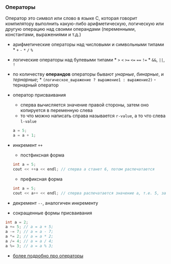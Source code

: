 ### Операторы

Оператор это символ или слово в языке С, которая говорит компилятору выполнить какую-либо арифметическую, логическую или другую операцию над своими операндами (переменными, константами, выражениями и т.д.)

* арифметические операторы над числовыми и символьными типами
      * `+` `-`  `*` `/` `%`
* логические операторы над булевыми типами
      * `>` `<` `>=` `<=` `==` `!=`
      * `&&`, `||`, `!`

* по количеству **операндов** операторы бывают *унарные*, *бинарные*, и *тернарные*;
      * `(логическое_выражение ? выражение1 : выражение2)` - тернарный оператор
* оператор присваивания
  * сперва вычисляется значение правой стороны, затем оно копируется в переменную слева
  * то что можно написать справа называется `r-value`, а то что слева `l-value`
  ```cpp
  a = 5;
  a = a + 1;
  ```
* инкремент `++`
  * постфиксная форма
  ```cpp
  int a = 5;
  cout << ++a << endl; // сперва a станет 6, потом распечатается
  ```
  * префиксная форма

  ```cpp
  int a = 5;
  cout << a++ << endl; // сперва распечатается значение a, т.е. 5, затем a станет 6
  ```
* декремент `--`, аналогичен инкременту
* сокращенные формы присваивания
```cpp
int a = 2;
a += 5; // a = a + 5;
a -= 7; // a = a - 7;
a *= 2; // a = a * 2;
a /= 4; // a = a / 4;
a %= 3; // a = a % 3;
```
   * [более подробно про операторы](https://ru.wikipedia.org/wiki/Операторы_в_C_и_C%2B%2B)

